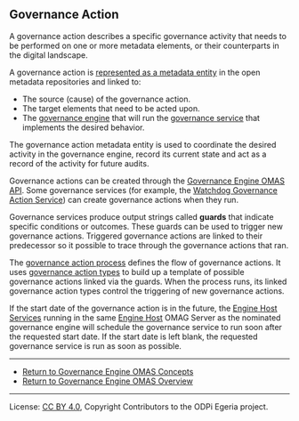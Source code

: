 <!-- SPDX-License-Identifier: CC-BY-4.0 -->
<!-- Copyright Contributors to the ODPi Egeria project. -->


## Governance Action

A governance action describes a specific governance activity
that needs to be performed on one or more metadata elements, or
their counterparts in the digital landscape.

A governance action is 
[represented as a metadata entity](../../../../../open-metadata-publication/website/open-metadata-types/0463-Governance-Actions.md)
in the open metadata repositories and linked to:

* The source (cause) of the governance action.
* The target elements that need to be acted upon.
* The [governance engine](governance-engine.md) that will
  run the [governance service](governance-service.md) that implements
  the desired behavior.
  
The governance action metadata entity is used to coordinate
the desired activity in the governance engine, record its current state and
act as a record of the activity for future audits.

Governance actions can be created through the [Governance Engine OMAS API](../user).
Some governance services (for example, the 
[Watchdog Governance Action Service](../../../../frameworks/governance-action-framework/docs/watchdog-governance-service.md))
can create governance actions when they run.  

Governance services produce output strings called **guards** that indicate specific
conditions or outcomes.  These guards can be used to trigger new governance actions.
Triggered governance actions are linked to their predecessor so it possible to trace
through the governance actions that ran.

The [governance action process](governance-action-process.md) defines the flow of governance
actions.  It uses [governance action types](governance-action-type.md) to build up a template of
possible governance actions linked via the guards.
When the process runs, its linked governance action types control the triggering of new
governance actions.

If the start date of the governance action is in the future, the
[Engine Host Services](../../../../governance-servers/engine-host-services)
running in the same [Engine Host](../../../../admin-services/docs/concepts/engine-host.md)
OMAG Server as the nominated governance engine will schedule the
governance service to run soon after the requested start date.
If the start date is left blank, the requested governance service is run
as soon as possible.



----

* [Return to Governance Engine OMAS Concepts](.)
* [Return to Governance Engine OMAS Overview](../..)



----
License: [CC BY 4.0](https://creativecommons.org/licenses/by/4.0/),
Copyright Contributors to the ODPi Egeria project.